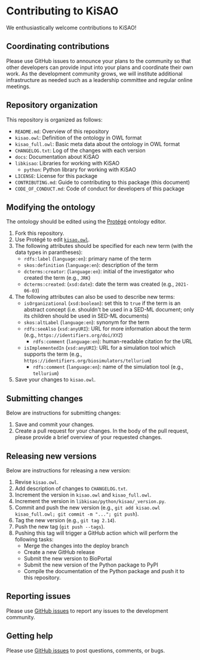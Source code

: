 # Contributing to KiSAO

We enthusiastically welcome contributions to KiSAO!

## Coordinating contributions

Please use GitHub issues to announce your plans to the community so that other developers can provide input into your plans and coordinate their own work. As the development community grows, we will institute additional infrastructure as needed such as a leadership committee and regular online meetings.

## Repository organization

This repository is organized as follows:

* `README.md`: Overview of this repository
* `kisao.owl`: Definition of the ontology in OWL format
* `kisao_full.owl`: Basic meta data about the ontology in OWL format
* `CHANGELOG.txt`: Log of the changes with each version
* `docs`: Documentation about KiSAO
* `libkisao`: Libraries for working with KiSAO
    * `python`: Python library for working with KiSAO
* `LICENSE`: License for this package
* `CONTRIBUTING.md`: Guide to contributing to this package (this document)
* `CODE_OF_CONDUCT.md`: Code of conduct for developers of this package

## Modifying the ontology

The ontology should be edited using the [Protégé](https://protege.stanford.edu/) ontology editor.

1. Fork this repository.
2. Use Protégé to edit [`kisao.owl`](kisao.owl).
3. The following attributes should be specified for each new term (with the data types in parantheses):
   - `rdfs:label` (`language:en`): primary name of the term  
   - `skos:definition` (`language:en`): description of the term
   - `dcterms:creator`: (`language:en`): initial of the investigator who created the term (e.g., `JRK`)
   - `dcterms:created`: (`xsd:date`): date the term was created (e.g., `2021-06-03`)
4. The following attributes can also be used to describe new terms:
   - `isOrganizational` (`xsd:boolean`): set this to `true` if the term is an abstract concept (i.e. shouldn't be used in a SED-ML document; only its children should be used in SED-ML documents)
   - `skos:altLabel` (`language:en`): synonym for the term
   - `rdfs:seeAlso` (`xsd:anyURI`): URL for more information about the term (e.g., `https://identifiers.org/doi/XYZ`)
      - `rdfs:comment` (`language:en`): human-readable citation for the URL
   - `isImplementedIn` (`xsd:anyURI`): URL for a simulation tool which supports the term (e.g., `https://identifiers.org/biosimulators/tellurium`)
      - `rdfs:comment` (`language:en`): name of the simulation tool (e.g., `tellurium`)
5. Save your changes to `kisao.owl`.

## Submitting changes

Below are instructions for submitting changes:

1. Save and commit your changes.
2. Create a pull request for your changes. In the body of the pull request, please provide a brief overview of your requested changes.

## Releasing new versions

Below are instructions for releasing a new version:

1. Revise `kisao.owl`.
2. Add description of changes to `CHANGELOG.txt`.
3. Increment the version in `kisao.owl` and `kisao_full.owl`.
3. Increment the version in `libkisao/python/kisao/_version.py`.
4. Commit and push the new version (e.g., `git add kisao.owl kisao_full.owl; git commit -m "..."; git push`).
5. Tag the new version (e.g., `git tag 2.14`).
6. Push the new tag (`git push --tags`).
7. Pushing this tag will trigger a GitHub action which will perform the following tasks: 
   * Merge the changes into the deploy branch
   * Create a new GitHub release
   * Submit the new version to BioPortal
   * Submit the new version of the Python package to PyPI
   * Compile the documentation of the Python package and push it to this repository.

## Reporting issues

Please use [GitHub issues](https://github.com/SED-ML/KiSAO/issues) to report any issues to the development community.

## Getting help

Please use [GitHub issues](https://github.com/SED-ML/KiSAO/issues) to post questions, comments, or bugs.
